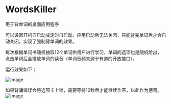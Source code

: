 # WordsKiller
用于背单词的桌面应用程序

可以设置开机自启动或定时自启动，应用启动后无法关闭，只能背完单词后才会自动关闭，实现了强制背单词的效果。

每次根据单词书随机抽取12个单词供用户进行学习，单词的选项也是随机给出，点击单词后会播放单词的读音（单词音频来源于有道的开放接口）。

运行效果如下：

![image](https://github.com/MlllXavier/WordsKiller/assets/48932130/70c36337-db1b-4fae-9e72-633840beb54d)

如果背诵错误会将选项卡上锁，需要等待10秒后才能继续作答，以此作为惩罚。
![image](https://github.com/MlllXavier/WordsKiller/assets/48932130/851b60e5-3550-42b3-b5c7-3f116b21c376)
